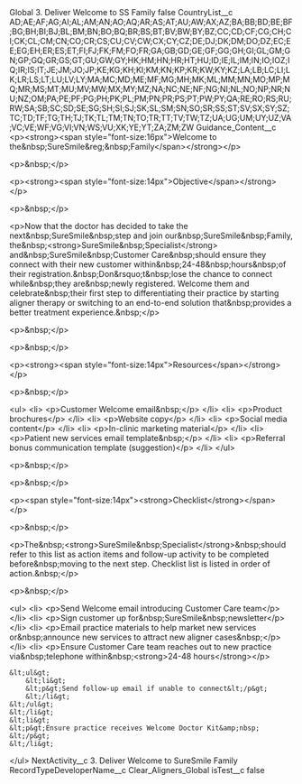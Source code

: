 <?xml version="1.0" encoding="utf-8"?>
<CustomMetadata xmlns="http://soap.sforce.com/2006/04/metadata" xmlns:xsi="http://www.w3.org/2001/XMLSchema-instance" xmlns:xsd="http://www.w3.org/2001/XMLSchema">
  <label>Global 3. Deliver Welcome to SS Family</label>
  <protected>false</protected>
  <values>
    <field>CountryList__c</field>
    <value xsi:type="xsd:string">AD;AE;AF;AG;AI;AL;AM;AN;AO;AQ;AR;AS;AT;AU;AW;AX;AZ;BA;BB;BD;BE;BF;BG;BH;BI;BJ;BL;BM;BN;BO;BQ;BR;BS;BT;BV;BW;BY;BZ;CC;CD;CF;CG;CH;CI;CK;CL;CM;CN;CO;CR;CS;CU;CV;CW;CX;CY;CZ;DE;DJ;DK;DM;DO;DZ;EC;EE;EG;EH;ER;ES;ET;FI;FJ;FK;FM;FO;FR;GA;GB;GD;GE;GF;GG;GH;GI;GL;GM;GN;GP;GQ;GR;GS;GT;GU;GW;GY;HK;HM;HN;HR;HT;HU;ID;IE;IL;IM;IN;IO;IOZ;IQ;IR;IS;IT;JE;JM;JO;JP;KE;KG;KH;KI;KM;KN;KP;KR;KW;KY;KZ;LA;LB;LC;LI;LK;LR;LS;LT;LU;LV;LY;MA;MC;MD;ME;MF;MG;MH;MK;ML;MM;MN;MO;MP;MQ;MR;MS;MT;MU;MV;MW;MX;MY;MZ;NA;NC;NE;NF;NG;NI;NL;NO;NP;NR;NU;NZ;OM;PA;PE;PF;PG;PH;PK;PL;PM;PN;PR;PS;PT;PW;PY;QA;RE;RO;RS;RU;RW;SA;SB;SC;SD;SE;SG;SH;SI;SJ;SK;SL;SM;SN;SO;SR;SS;ST;SV;SX;SY;SZ;TC;TD;TF;TG;TH;TJ;TK;TL;TM;TN;TO;TR;TT;TV;TW;TZ;UA;UG;UM;UY;UZ;VA;VC;VE;WF;VG;VI;VN;WS;VU;XK;YE;YT;ZA;ZM;ZW</value>
  </values>
  <values>
    <field>Guidance_Content__c</field>
    <value xsi:type="xsd:string">&lt;p&gt;&lt;strong&gt;&lt;span style="font-size:16px"&gt;Welcome to the&amp;nbsp;SureSmile&amp;reg;&amp;nbsp;Family​&lt;/span&gt;&lt;/strong&gt;&lt;/p&gt;

&lt;p&gt;&amp;nbsp;&lt;/p&gt;

&lt;p&gt;&lt;strong&gt;&lt;span style="font-size:14px"&gt;Objective&lt;/span&gt;&lt;/strong&gt;​&lt;/p&gt;

&lt;p&gt;&amp;nbsp;&lt;/p&gt;

&lt;p&gt;Now that the doctor has decided to take the next&amp;nbsp;SureSmile&amp;nbsp;step and join our&amp;nbsp;SureSmile&amp;nbsp;Family, the&amp;nbsp;&lt;strong&gt;SureSmile&amp;nbsp;Specialist&lt;/strong&gt; and&amp;nbsp;SureSmile&amp;nbsp;Customer Care&amp;nbsp;should ensure they connect with their new customer within&amp;nbsp;24-48&amp;nbsp;hours&amp;nbsp;of their registration.&amp;nbsp;Don&amp;rsquo;t&amp;nbsp;lose the chance to connect while&amp;nbsp;they are&amp;nbsp;newly registered. Welcome them and celebrate&amp;nbsp;their first step to differentiating their practice by starting aligner therapy or switching to an end-to-end solution that&amp;nbsp;provides a better treatment experience.&amp;nbsp;​&lt;/p&gt;

&lt;p&gt;&amp;nbsp;&lt;/p&gt;

&lt;p&gt;&amp;nbsp;&lt;/p&gt;

&lt;p&gt;&lt;strong&gt;&lt;span style="font-size:14px"&gt;Resources​&lt;/span&gt;&lt;/strong&gt;&lt;/p&gt;

&lt;p&gt;&amp;nbsp;&lt;/p&gt;

&lt;ul&gt;
&lt;li&gt;
&lt;p&gt;Customer Welcome email&amp;nbsp;​&lt;/p&gt;
&lt;/li&gt;
&lt;li&gt;
&lt;p&gt;Product brochures​&lt;/p&gt;
&lt;/li&gt;
&lt;li&gt;
&lt;p&gt;Website copy​&lt;/p&gt;
&lt;/li&gt;
&lt;li&gt;
&lt;p&gt;Social media content​&lt;/p&gt;
&lt;/li&gt;
&lt;li&gt;
&lt;p&gt;In-clinic marketing material​&lt;/p&gt;
&lt;/li&gt;
&lt;li&gt;
&lt;p&gt;Patient new services email template&amp;nbsp;​&lt;/p&gt;
&lt;/li&gt;
&lt;li&gt;
&lt;p&gt;Referral bonus communication template (suggestion)​&lt;/p&gt;
&lt;/li&gt;
&lt;/ul&gt;

&lt;p&gt;&amp;nbsp;&lt;/p&gt;

&lt;p&gt;&amp;nbsp;&lt;/p&gt;

&lt;p&gt;&lt;span style="font-size:14px"&gt;&lt;strong&gt;Checklist&lt;/strong&gt;&lt;/span&gt;&lt;/p&gt;

&lt;p&gt;&amp;nbsp;&lt;/p&gt;

&lt;p&gt;The&amp;nbsp;&lt;strong&gt;SureSmile&amp;nbsp;Specialist&lt;/strong&gt;&amp;nbsp;should refer to this list as action items and follow-up activity to be completed before&amp;nbsp;moving to the next step. Checklist list is listed in order of action.&amp;nbsp;​&lt;/p&gt;

&lt;p&gt;&amp;nbsp;&lt;/p&gt;

&lt;ul&gt;
&lt;li&gt;
&lt;p&gt;Send Welcome email introducing Customer Care team​&lt;/p&gt;
&lt;/li&gt;
&lt;li&gt;
&lt;p&gt;Sign customer up for&amp;nbsp;SureSmile&amp;nbsp;newsletter​&lt;/p&gt;
&lt;/li&gt;
&lt;li&gt;
&lt;p&gt;Email practice materials to help market new services or&amp;nbsp;announce new services to attract new aligner cases&amp;nbsp;​&lt;/p&gt;
&lt;/li&gt;
&lt;li&gt;
&lt;p&gt;Ensure Customer Care team reaches out to new practice via&amp;nbsp;telephone within&amp;nbsp;&lt;strong&gt;24-48 hours​&lt;/strong&gt;&lt;/p&gt;

	&lt;ul&gt;
		&lt;li&gt;
		&lt;p&gt;Send follow-up email if unable to connect​&lt;/p&gt;
		&lt;/li&gt;
	&lt;/ul&gt;
	&lt;/li&gt;
	&lt;li&gt;
	&lt;p&gt;Ensure practice receives Welcome Doctor Kit&amp;nbsp;​&lt;/p&gt;
	&lt;/li&gt;
&lt;/ul&gt;</value>
</values>
<values>
<field>NextActivity__c</field>
<value xsi:type="xsd:string">3. Deliver Welcome to SureSmile Family</value>
</values>
<values>
<field>RecordTypeDeveloperName__c</field>
<value xsi:type="xsd:string">Clear_Aligners_Global</value>
</values>
<values>
<field>isTest__c</field>
<value xsi:type="xsd:boolean">false</value>
</values>
</CustomMetadata>